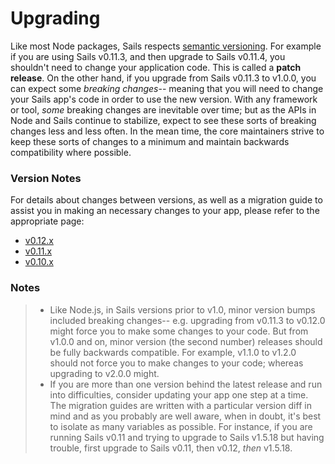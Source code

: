 # Upgrading

Like most Node packages, Sails respects [semantic versioning](http://semver.org/).  For example if you are using Sails v0.11.3, and then upgrade to Sails v0.11.4, you shouldn't need to change your application code.  This is called a **patch release**.  On the other hand, if you upgrade from Sails v0.11.3 to v1.0.0, you can expect some _breaking changes_-- meaning that you will need to change your Sails app's code in order to use the new version.  With any framework or tool, _some_ breaking changes are inevitable over time; but as the APIs in Node and Sails continue to stabilize, expect to see these sorts of breaking changes less and less often.  In the mean time, the core maintainers strive to keep these sorts of changes to a minimum and maintain backwards compatibility where possible.

### Version Notes

For details about changes between versions, as well as a migration guide to assist you in making an necessary changes to your app, please refer to the appropriate page:

- [v0.12.x](http://sailsjs.com/documentation/concepts/upgrading/to-v-0-12)
- [v0.11.x](http://sailsjs.com/documentation/concepts/upgrading/to-v-0-11)
- [v0.10.x](http://sailsjs.com/documentation/concepts/upgrading/to-v-0-10)


### Notes

> - Like Node.js, in Sails versions prior to v1.0, minor version bumps included breaking changes-- e.g. upgrading from v0.11.3 to v0.12.0 might force you to make some changes to your code.  But from v1.0.0 and on, minor version (the second number) releases should be fully backwards compatible.  For example, v1.1.0 to v1.2.0 should not force you to make changes to your code; whereas upgrading to v2.0.0 might.
> - If you are more than one version behind the latest release and run into difficulties, consider updating your app one step at a time. The migration guides are written with a particular version diff in mind and as you probably are well aware, when in doubt, it's best to isolate as many variables as possible.  For instance, if you are running Sails v0.11 and trying to upgrade to Sails v1.5.18 but having trouble, first upgrade to Sails v0.11, then v0.12, _then_ v1.5.18.


<docmeta name="displayName" value="Upgrading">
<docmeta name="isOverviewPage" value="true">

